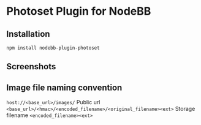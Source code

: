 # Photoset Plugin for NodeBB

## Installation

    npm install nodebb-plugin-photoset

## Screenshots


## Image file naming convention

`host://<base_url>/images/`
Public url `<base_url>/<hmac>/<encoded_filename>/<original_filename><ext>`
Storage filename `<encoded_filename><ext>`